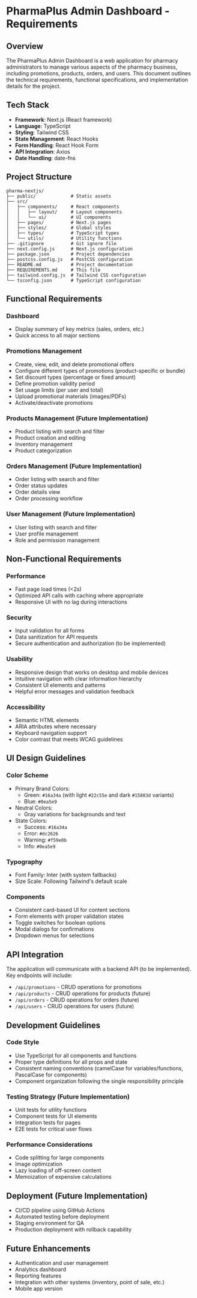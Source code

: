 # PharmaPlus Admin Dashboard - Requirements

## Overview
The PharmaPlus Admin Dashboard is a web application for pharmacy administrators to manage various aspects of the pharmacy business, including promotions, products, orders, and users. This document outlines the technical requirements, functional specifications, and implementation details for the project.

## Tech Stack
- **Framework**: Next.js (React framework)
- **Language**: TypeScript
- **Styling**: Tailwind CSS
- **State Management**: React Hooks
- **Form Handling**: React Hook Form
- **API Integration**: Axios
- **Date Handling**: date-fns

## Project Structure
```
pharma-nextjs/
├── public/             # Static assets
├── src/
│   ├── components/     # React components
│   │   ├── layout/     # Layout components
│   │   └── ui/         # UI components
│   ├── pages/          # Next.js pages
│   ├── styles/         # Global styles
│   ├── types/          # TypeScript types
│   └── utils/          # Utility functions
├── .gitignore          # Git ignore file
├── next.config.js      # Next.js configuration
├── package.json        # Project dependencies
├── postcss.config.js   # PostCSS configuration
├── README.md           # Project documentation
├── REQUIREMENTS.md     # This file
├── tailwind.config.js  # Tailwind CSS configuration
└── tsconfig.json       # TypeScript configuration
```

## Functional Requirements

### Dashboard
- Display summary of key metrics (sales, orders, etc.)
- Quick access to all major sections

### Promotions Management
- Create, view, edit, and delete promotional offers
- Configure different types of promotions (product-specific or bundle)
- Set discount types (percentage or fixed amount)
- Define promotion validity period
- Set usage limits (per user and total)
- Upload promotional materials (images/PDFs)
- Activate/deactivate promotions

### Products Management (Future Implementation)
- Product listing with search and filter
- Product creation and editing
- Inventory management
- Product categorization

### Orders Management (Future Implementation)
- Order listing with search and filter
- Order status updates
- Order details view
- Order processing workflow

### User Management (Future Implementation)
- User listing with search and filter
- User profile management
- Role and permission management

## Non-Functional Requirements

### Performance
- Fast page load times (<2s)
- Optimized API calls with caching where appropriate
- Responsive UI with no lag during interactions

### Security
- Input validation for all forms
- Data sanitization for API requests
- Secure authentication and authorization (to be implemented)

### Usability
- Responsive design that works on desktop and mobile devices
- Intuitive navigation with clear information hierarchy
- Consistent UI elements and patterns
- Helpful error messages and validation feedback

### Accessibility
- Semantic HTML elements
- ARIA attributes where necessary
- Keyboard navigation support
- Color contrast that meets WCAG guidelines

## UI Design Guidelines

### Color Scheme
- Primary Brand Colors:
  - Green: `#16a34a` (with light `#22c55e` and dark `#15803d` variants)
  - Blue: `#0ea5e9`
- Neutral Colors:
  - Gray variations for backgrounds and text
- State Colors:
  - Success: `#16a34a`
  - Error: `#dc2626`
  - Warning: `#f59e0b`
  - Info: `#0ea5e9`

### Typography
- Font Family: Inter (with system fallbacks)
- Size Scale: Following Tailwind's default scale

### Components
- Consistent card-based UI for content sections
- Form elements with proper validation states
- Toggle switches for boolean options
- Modal dialogs for confirmations
- Dropdown menus for selections

## API Integration
The application will communicate with a backend API (to be implemented). Key endpoints will include:

- `/api/promotions` - CRUD operations for promotions
- `/api/products` - CRUD operations for products (future)
- `/api/orders` - CRUD operations for orders (future)
- `/api/users` - CRUD operations for users (future)

## Development Guidelines

### Code Style
- Use TypeScript for all components and functions
- Proper type definitions for all props and state
- Consistent naming conventions (camelCase for variables/functions, PascalCase for components)
- Component organization following the single responsibility principle

### Testing Strategy (Future Implementation)
- Unit tests for utility functions
- Component tests for UI elements
- Integration tests for pages
- E2E tests for critical user flows

### Performance Considerations
- Code splitting for large components
- Image optimization
- Lazy loading of off-screen content
- Memoization of expensive calculations

## Deployment (Future Implementation)
- CI/CD pipeline using GitHub Actions
- Automated testing before deployment
- Staging environment for QA
- Production deployment with rollback capability

## Future Enhancements
- Authentication and user management
- Analytics dashboard
- Reporting features
- Integration with other systems (inventory, point of sale, etc.)
- Mobile app version 